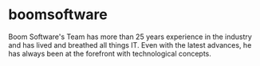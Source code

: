 # boomsoftware
Boom Software's Team has more than 25 years experience in the industry and has lived and breathed all things IT.  Even with the latest advances, he has always been at the forefront with technological concepts.
